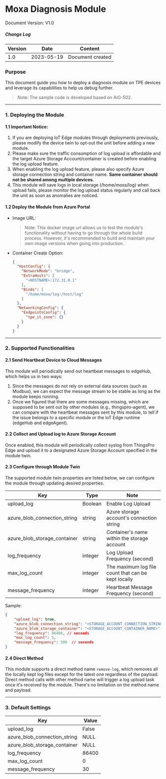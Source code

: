 # Moxa Diagnosis Module

Document Version: V1.0

##### Change Log

| Version | Date       | Content                                      |
| ------- | ---------- | -------------------------------------------- |
| 1.0     | 2023-05-19 | Document created                             |

### Purpose

This document guide you how to deploy a diagnosis module on TPE devices and leverage its capabilities to help us debug further.

> Note: The sample code is developed based on AIG-502.

---

### 1. Deploying the Module

#### 1.1 Important Notice:

1. If you are deploying IoT Edge modules through deployments previously, please modify the device twin to opt-out the unit before adding a new module.
2. Please make sure the traffic consumption of log upload is affordable and the target Azure Storage Account/container is created before enabling the log upload feature.
3. When enabling the log upload feature, please also specify Azure storage connection string and container name. **Same container should not be shared among multiple devices.**
4. This module will save logs in local storage (/home/moxa/log) when upload fails, please monitor the log upload status regularly and call back the unit as soon as anomalies are noticed.

#### 1.2 Deploy the Module from Azure Portal

- Image URL: 

  > Note: This docker image url allows us to test the module's functionality without having to go through the whole build process. However, it's recommended to build and maintain your own image versions when going into production.

- Container Create Option: 

  ```json
  {
    "HostConfig": {
      "NetworkMode": "bridge",
      "ExtraHosts": [
        "<HOSTNAME>:172.31.0.1"
      ],
      "Binds": [
        "/home/moxa/log:/host/log"
      ]
    },
    "NetworkingConfig": {
      "EndpointsConfig": {
        "tpe_it_zone": {}
      }
    }
  }
  ```

---

### 2. Supported Functionalities

#### 2.1 Send Heartbeat Device to Cloud Messages
This module will periodically send out heartbeat messages to edgeHub, which helps us in two ways:

1. Since the messages do not rely on external data sources (such as Modbus), we can expect the message stream to be stable as long as the module keeps running.
2. Once we figured that there are some messages missing, which are supposed to be sent out by other modules (e.g., thingspro-agent), we can compare with the heartbeat messages sent by this module, to tell if the issue belongs to a specific module or the IoT Edge runtime (edgeHub and edgeAgent).

#### 2.2 Collect and Upload log to Azure Storage Account

Once enabled, this module will periodically collect syslog from ThingsPro Edge and upload it to a designated Azure Storage Account specified in the module twin.

#### 2.3 Configure through Module Twin

The supported module twin properties are listed below, we can configure the module through updating desired properties.

| Key                               | Type      | Note                                                  |
| --------------------------------- | --------- | ----------------------------------------------------- |
| upload_log                        | Boolean   | Enable Log Upload                                     |
| azure_blob_connection_string      | string    | Azure storage account's connection string             |
| azure_blob_storage_container      | string    | Container's name within the storage account           |
| log_frequency                     | integer   | Log Upload Frequency (second)                         |
| max_log_count                     | integer   | The maximum log file count that can be kept locally   |
| message_frequency                 | integer   | Heartbeat Message Frequency (second)                  |

Sample:

```json
{
    "upload_log": true,
    "azure_blob_connection_string": "<STORAGE_ACCOUNT_CONNECTION_STRING>",
    "azure_blob_storage_container": "<STORAGE_ACCOUNT_CONTAINER_NAME>",
    "log_frequency": 86400, // seconds
    "max_log_count": 5,
    "message_frequency": 300  // seconds
}
```

#### 2.4 Direct Method

This module supports a direct method name `remove-log`, which removes all the locally kept log files except for the latest one regardless of the payload. 
Direct method calls with other method name will trigger a log upload task once it's received by the module. There's no limitation on the method name and payload.

---

### 3. Default Settings

| Key                               | Value |
| --------------------------------- | ----- |
| upload_log                        | False |
| azure_blob_connection_string      | NULL  |
| azure_blob_storage_container      | NULL  |
| log_frequency                     | 86400 |
| max_log_count                     | 0     |
| message_frequency                 | 30    |
